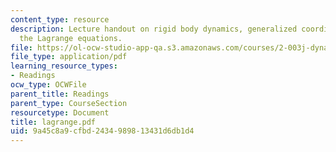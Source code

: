```yaml
---
content_type: resource
description: Lecture handout on rigid body dynamics, generalized coordinates, and
  the Lagrange equations.
file: https://ol-ocw-studio-app-qa.s3.amazonaws.com/courses/2-003j-dynamics-and-control-i-fall-2007/9a45c8a9cfbd2434989813431d6db1d4_lagrange.pdf
file_type: application/pdf
learning_resource_types:
- Readings
ocw_type: OCWFile
parent_title: Readings
parent_type: CourseSection
resourcetype: Document
title: lagrange.pdf
uid: 9a45c8a9-cfbd-2434-9898-13431d6db1d4
---
```

